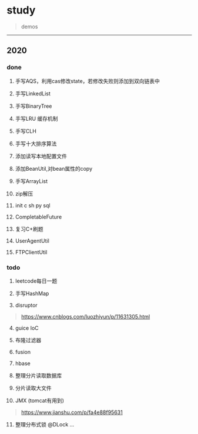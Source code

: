 # study

> demos

---

## 2020

### done

1. 手写AQS，利用cas修改state，若修改失败则添加到双向链表中

2. 手写LinkedList

3. 手写BinaryTree

4. 手写LRU 缓存机制

5. 手写CLH

6. 手写十大排序算法

7. 添加读写本地配置文件

8. 添加BeanUtil,对bean属性的copy

9. 手写ArrayList

10. zip解压

11. init c sh py sql

12. CompletableFuture

13. 复习C+刷题

14. UserAgentUtil

15. FTPClientUtil


### todo

1. leetcode每日一题

2. 手写HashMap

3. disruptor

> https://www.cnblogs.com/luozhiyun/p/11631305.html
   
4. guice IoC

5. 布隆过滤器

6. fusion

7. hbase

8. 整理分片读取数据库

9. 分片读取大文件

10. JMX (tomcat有用到) 

> https://www.jianshu.com/p/fa4e88f95631

11. 整理分布式锁 @DLock
...
